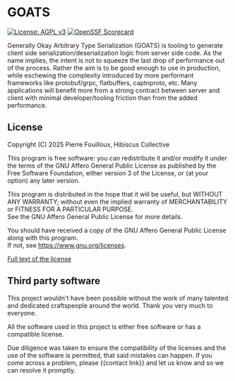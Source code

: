 # GOATS

[![License: AGPL v3](https://img.shields.io/badge/License-AGPL_v3-blue.svg)](https://www.gnu.org/licenses/agpl-3.0.txt)
[![OpenSSF Scorecard](https://api.scorecard.dev/projects/github.com/HibiscusCollective/goats/badge)](https://scorecard.dev/viewer/?uri=github.com/HibiscusCollective/goats)

Generally Okay Arbitrary Type Serialization (GOATS) is tooling to generate client side serialization/deserialization logic from server side code.
As the name implies, the intent is not to squeeze the last drop of performance out of the process.
Rather the aim is to be good enough to use in production, while eschewing the complexity introduced by more performant frameworks like protobuf/grpc, flatbuffers, captnproto, etc.
Many applications will benefit more from a strong contract between server and client with minimal developer/tooling friction than from the added performance.

## License

Copyright (C) 2025 Pierre Fouilloux, Hibiscus Collective

This program is free software: you can redistribute it and/or modify it under the terms of the GNU Affero General Public License as published by the Free Software Foundation, either version 3 of the License, or (at your option) any later version.

This program is distributed in the hope that it will be useful, but WITHOUT ANY WARRANTY;
without even the implied warranty of MERCHANTABILITY or FITNESS FOR A PARTICULAR PURPOSE.  
See the GNU Affero General Public License for more details.

You should have received a copy of the GNU Affero General Public License along with this program.  
If not, see <https://www.gnu.org/licenses>.

[Full text of the license](LICENSE)

## Third party software

This project wouldn't have been possible without the work of many talented and dedicated craftspeople around the world.
Thank you very much to everyone.

All the software used in this project is either free software or has a compatible license.

Due diligence was taken to ensure the compatibility of the licenses and the use of the software is permitted, that said mistakes can happen.
If you come across a problem, please {{contact link}} and let us know and so we can resolve it promptly.

